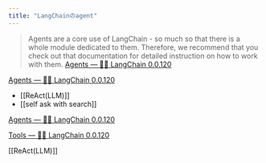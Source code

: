 ```yaml
---
title: "LangChainのagent"
---
```


> Agents are a core use of LangChain - so much so that there is a whole module dedicated to them. Therefore, we recommend that you check out that documentation for detailed instruction on how to work with them. [Agents — 🦜🔗 LangChain 0.0.120](https://langchain.readthedocs.io/en/latest/use_cases/agents.html)



[Agents — 🦜🔗 LangChain 0.0.120](https://langchain.readthedocs.io/en/latest/modules/agents/agents.html)
- [[ReAct(LLM)]]
- [[self ask with search]]

[Agents — 🦜🔗 LangChain 0.0.120](https://langchain.readthedocs.io/en/latest/modules/agents.html)


[Tools — 🦜🔗 LangChain 0.0.120](https://langchain.readthedocs.io/en/latest/modules/agents/tools.html)

[[ReAct(LLM)]]
